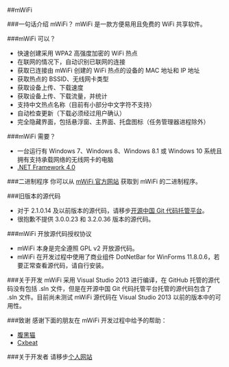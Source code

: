 ##mWiFi

###一句话介绍 mWiFi？
mWiFi 是一款方便易用且免费的 WiFi 共享软件。

###mWiFi 可以？

* 快速创建采用 WPA2 高强度加密的 WiFi 热点
* 在联网的情况下，自动识别已联网的连接
* 获取已连接由 mWiFi 创建的 WiFi 热点的设备的 MAC 地址和 IP 地址
* 获取热点的 BSSID、无线网卡类型
* 获取设备上传、下载速度
* 获取设备上传、下载流量，并统计
* 支持中文热点名称（目前有小部分中文字符不支持）
* 自动检查更新（下载必须经过用户确认）
* 完全隐藏界面，包括悬浮窗、主界面、托盘图标（任务管理器进程除外）

###mWiFi 需要？
* 一台运行有 Windows 7、Windows 8、Windows 8.1 或 Windows 10 系统且拥有支持承载网络的无线网卡的电脑
* [.NET Framework 4.0](http://pan.baidu.com/share/link?shareid=511862288&uk=253168895)

###二进制程序
你可以从 [mWiFi 官方网站](http://mwifi.moefactory.com) 获取到 mWiFi 的二进制程序。

###旧版本的源代码
* 对于 2.1.0.14 及以前版本的源代码，请移步[开源中国 Git 代码托管平台](http://git.oschina.net/moefactory/mWiFi)。
* 很抱歉不提供 3.0.0.23 和 3.2.0.36 版本的源代码。

###mWiFi 开放源代码授权协议
* mWiFi 本身是完全遵照 GPL v2 开放源代码。
* mWiFi 在开发过程中使用了商业组件 DotNetBar for WinForms 11.8.0.6，若要正常查看源代码，请自行安装。

###关于开发
mWiFi 采用 Visual Studio 2013 进行编译，在 GitHub 托管的源代码没有包括 .sln 文件，但是在开源中国 Git 代码托管平台托管的源代码包含了 .sln 文件。目前尚未测试 mWiFi 源代码在 Visual Studio 2013 以前的版本中的可用性。

###致谢
感谢下面的朋友在 mWiFi 开发过程中给予的帮助：

* [腹黑猫](http://www.fuheicat.com/) 
* [Cxbeat](http://www.cxbeat.me/)

###关于开发者
请移步[个人网站](http://www.moefactory.com)
